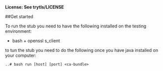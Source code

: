 **License: See trytls/LICENSE**

##Get started

To run the stub you need to have the following installed on the testing environment:
* bash + openssl s_client

to tun the stub you need to do the following once you have java installed on your computer:
```
..# bash run [host] [port] <ca-bundle>
```
